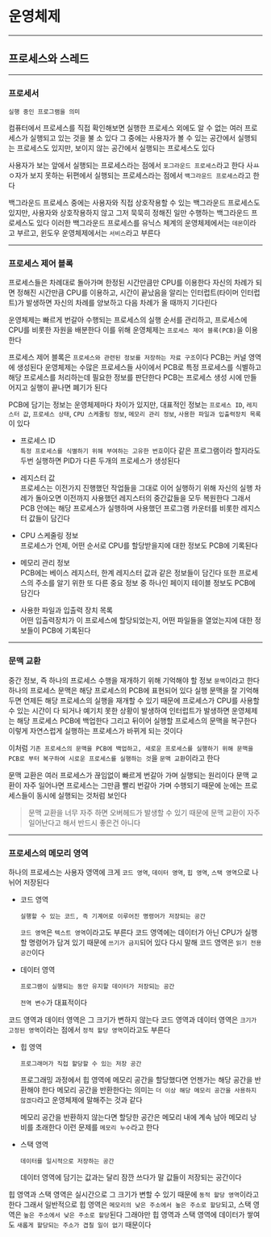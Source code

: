 # 운영체제
---
## 프로세스와 스레드
---
### 프로세서
```
실행 중인 프로그램을 의미
```
컴퓨터에서 프로세스를 직접 확인해보면 실행한 프로세스 외에도 알 수 없는 여러 프로세스가 실행되고 있는 것을 불 소 있다
그 중에는 사용자가 볼 수 있는 공간에서 실행되는 프로세스도 있지만, 보이지 않는 공간에서 실행되는 프로세스도 있다

사용자가 보는 앞에서 실행되는 프로세스라는 점에서 `포그라운드 프로세스`라고 한다
사ㅛㅇ자가 보지 못하는 뒤편에서 실행되는 프로세스라는 점에서 `백그라운드 프로세스`라고 한다

백그라운드 프로세스 중에는 사용자와 직접 상호작용할 수 있는 백그라운드 프로세스도 있지만, 사용자와 상호작용하지 않고 그저 묵묵히 정해진 일만 수행하는 백그라운드 프로세스도 있다
이러한 백그라운드 프로세스를 유닉스 체계의 운영체제에서는 `데몬`이라고 부르고, 윈도우 운영체제에서는 `서비스`라고 부른다

---
### 프로세스 제어 블록
프로세스들은 차례대로 돌아가며 한정된 시간만큼만 CPU를 이용한다
자신의 차례가 되면 정해진 시간만큼 CPU를 이용하고, 시간이 끝났음을 알리는 인터럽트(타이머 인터럽트)가 발생하면 자신의 차례를 양보하고 다음 차례가 올 때까지 기다린다

운영체제는 빠르게 번갈아 수행되는 프로세스의 실행 순서를 관리하고, 프로세스에 CPU를 비롯한 자원을 배분한다
이를 위해 운영체제는 `프로세스 제어 블록(PCB)`을 이용한다

프로세스 제어 블록은 `프로세스와 관련된 정보를 저장하는 자료 구조`이다
PCB는 커널 영역에 생성된다
운영체제는 수많은 프로세스들 사이에서 PCB로 특정 프로세스를 식별하고 해당 프로세스를 처리하는데 필요한 정보를 판단한다
PCB는 프로세스 생성 시에 만들어지고 실행이 끝나면 폐기가 된다

PCB에 담기는 정보는 운영체제마다 차이가 있지만, 대표적인 정보는 `프로세스 ID`, `레지스터 값`, `프로세스 상태`, `CPU 스케줄링 정보`, `메모리 관리 정보`, `사용한 파일과 입출력장치 목록`이 있다

- 프로세스 ID     
`특정 프로세스를 식별하기 위해 부여하는 고유한 번호`이다
같은 프로그램이라 할지라도 두번 실행하면 PID가 다른 두개의 프로세스가 생성된다

- 레지스터 값   
프로세스는 이전가지 진행했던 작업들을 그대로 이어 실행하기 위해 자신의 실행 차례가 돌아오면 이전까지 사용했던 레지스터의 중간값들을 모두 복원한다
그래서 PCB 안에는 해당 프로세스가 실행하며 사용했던 프로그램 카운터를 비롯한 레지스터 값들이 담긴다

- CPU 스케줄링 정보   
프로세스가 언제, 어떤 순서로 CPU를 할당받을지에 대한 정보도 PCB에 기록된다

- 메모리 관리 정보   
PCB에는 베이스 레지스터, 한계 레지스터 값과 같은 정보들이 담긴다
또한 프로세스의 주소를 알기 위한 또 다른 중요 정보 중 하나인 페이지 테이블 정보도 PCB에 담긴다

- 사용한 파일과 입출력 장치 목록   
어떤 입출력장치가 이 프로세스에 할당되었는지, 어떤 파일들을 열었는지에 대한 정보들이 PCB에 기록된다

---
### 문맥 교환
중간 정보, 즉 하나의 프로세스 수행을 재개하기 위해 기억해야 할 정보 `문맥`이라고 한다
하나의 프로세스 문맥은 해당 프로세스의 PCB에 표현되어 있다
실행 문맥을 잘 기억해 두면 언제든 해당 프로세스의 실행을 재개할 수 있기 때문에 프로세스가 CPU를 사용할 수 있는 시간이 다 되거나 예기치 못한 상황이 발생하여 인터럽트가 발생하면 운영체제는 해당 프로세스 PCB에 백업한다
그리고 뒤이어 실행할 프로세스의 문맥을 복구한다
이렇게 자연스럽게 실행하는 프로세스가 바뀌게 되는 것이다

이처럼 `기존 프로세스의 문맥을 PCB에 백업하고, 새로운 프로세스를 실행하기 위해 문맥을 PCB로 부터 복구하여 시로운 프로세스를 실행하는 것`을 `문맥 교환`이라고 한다

문맥 교환은 여러 프로세스가 끊임없이 빠르게 번갈아 가며 실행되는 원리이다
문맥 교환이 자주 일어나면 프로세스는 그만큼 빨리 번갈아 가며 수행되기 때문에 눈에는 프로세스들이 동시에 실행되는 것처럼 보인다
> 문맥 교환을 너무 자주 하면 오버헤드가 발생할 수 있기 때문에 문맥 교환이 자주 일어난다고 해서 반드시 좋은건 아니다

---
### 프로세스의 메모리 영역
하나의 프로세스는 사용자 영역에 크게 `코드 영역`, `데이터 영역`, `힙 영역`, `스택 영역`으로 나뉘어 저장된다

- 코드 영역
    ```
    실행할 수 있는 코드, 즉 기계어로 이루어진 명령어가 저장되는 공간
    ```
    `코드 영역`은 `텍스트 영역`이라고도 부른다
    코드 영역에는 데이터가 아닌 CPU가 실행할 명령어가 담겨 있기 때문에 `쓰기가 금지`되어 있다
    다시 말해 코드 영역은 `읽기 전용 공간`이다

- 데이터 영역
    ```
    프로그램이 실행되는 동안 유지할 데이터가 저장되는 공간
    ```
    `전역 변수`가 대표적이다

코드 영역과 데이터 영역은 그 크기가 변하지 않는다
코드 영역과 데이터 영역은 `크기가 고정된 영역`이라는 점에서 `정적 할당 영역`이라고도 부른다

- 힙 영역
    ```
    프로그래머가 직접 할당할 수 있는 저장 공간
    ```
    프로그래밍 과정에서 힙 영역에 메모리 공간을 할당했다면 언젠가는 해당 공간을 반환해야 한다
    메모리 공간을 반환한다는 의미는 `더 이상 해당 메모리 공간을 사용하지 않겠다`라고 운영체제에 말해주는 것과 같다

    메모리 공간을 반환하지 않는다면 할당한 공간은 메모리 내에 계속 남아 메모리 낭비를 초래한다
    이런 문제를 `메모리 누수`라고 한다

- 스택 영역
    ```
    데이터를 일시적으로 저장하는 공간
    ```
    데이터 영역에 담기는 값과는 달리 잠깐 쓰다가 말 값들이 저장되는 공간이다
    
힙 영역과 스택 영역은 실시간으로 그 크기가 변할 수 있기 때문에 `동적 할당 영역`이라고 한다
그래서 일반적으로 힙 영역은 `메모리의 낮은 주소에서 높은 주소로 할당`되고, 스택 영역은 `높은 주소에서 낮은 주소로 할당`된다
그래야만 힙 영역과 스택 영역에 데이터가 쌓여도 `새롭게 할당되는 주소가 겹칠 일이 없기` 때문이다